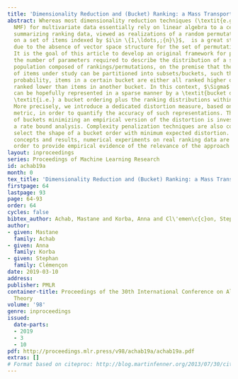 ```yaml
---
title: 'Dimensionality Reduction and (Bucket) Ranking: a Mass Transportation Approach'
abstract: Whereas most dimensionality reduction techniques (\textit{e.g.} PCA, ICA,
  NMF) for multivariate data essentially rely on linear algebra to a certain extent,
  summarizing ranking data, viewed as realizations of a random permutation $\Sigma$
  on a set of items indexed by $i\in \{1,\ldots,;{n}\}$,  is a great statistical challenge,
  due to the absence of vector space structure for the set of permutations $\mathfrak{S}_n$.
  It is the goal of this article to develop an original framework for possibly reducing
  the number of parameters required to describe the distribution of a statistical
  population composed of rankings/permutations, on the premise that the collection
  of items under study can be partitioned into subsets/buckets, such that, with high
  probability, items in a certain bucket are either all ranked higher or else all
  ranked lower than items in another bucket. In this context, $\Sigma$’s distribution
  can be hopefully represented in a sparse manner by a \textit{bucket distribution},
  \textit{i.e.} a bucket ordering plus the ranking distributions within each bucket.
  More precisely, we introduce a dedicated distortion measure, based on a mass transportation
  metric, in order to quantify the accuracy of such representations. The performance
  of buckets minimizing an empirical version of the distortion is investigated through
  a rate bound analysis. Complexity penalization techniques are also considered to
  select the shape of a bucket order with minimum expected distortion. Beyond theoretical
  concepts and results, numerical experiments on real ranking data are displayed in
  order to provide empirical evidence of the relevance of the approach promoted.
layout: inproceedings
series: Proceedings of Machine Learning Research
id: achab19a
month: 0
tex_title: 'Dimensionality Reduction and (Bucket) Ranking: a Mass Transportation Approach'
firstpage: 64
lastpage: 93
page: 64-93
order: 64
cycles: false
bibtex_author: Achab, Mastane and Korba, Anna and Cl\'emen\c{c}on, Stephan
author:
- given: Mastane
  family: Achab
- given: Anna
  family: Korba
- given: Stephan
  family: Clémençon
date: 2019-03-10
address: 
publisher: PMLR
container-title: Proceedings of the 30th International Conference on Algorithmic Learning
  Theory
volume: '98'
genre: inproceedings
issued:
  date-parts:
  - 2019
  - 3
  - 10
pdf: http://proceedings.mlr.press/v98/achab19a/achab19a.pdf
extras: []
# Format based on citeproc: http://blog.martinfenner.org/2013/07/30/citeproc-yaml-for-bibliographies/
---
```

